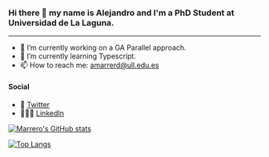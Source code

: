 ### Hi there 👋 my name is Alejandro and I'm a PhD Student at Universidad de La Laguna.
---

- 🔭 I’m currently working on a GA Parallel approach.
- 🌱 I’m currently learning Typescript.
- 📫 How to reach me: amarrerd@ull.edu.es

#### Social

- 💬 [Twitter](https://twitter.com/amarre_)
- 👩🏻‍💻 [LinkedIn](https://www.linkedin.com/in/alemarrero)



[![Marrero's GitHub stats](https://github-readme-stats.vercel.app/api?username=amarrerod&count_private=true&show_icons=true)](https://github.com/anuraghazra/github-readme-stats)


[![Top Langs](https://github-readme-stats.vercel.app/api/top-langs/?username=amarrerod)](https://github.com/anuraghazra/github-readme-stats)


<!--
**amarrerod/amarrerod** is a ✨ _special_ ✨ repository because its `README.md` (this file) appears on your GitHub profile.

Here are some ideas to get you started:

- 🔭 I’m currently working on ...
- 🌱 I’m currently learning ...
- 👯 I’m looking to collaborate on ...
- 🤔 I’m looking for help with ...
- 💬 Ask me about ...
- 📫 How to reach me: ...
- 😄 Pronouns: ...
- ⚡ Fun fact: ...
-->
